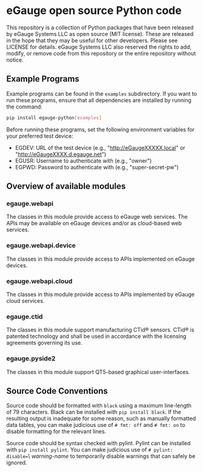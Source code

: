 # eGauge open source Python code

This repository is a collection of Python packages that have been
released by eGauge Systems LLC as open source (MIT license).  These
are released in the hope that they may be useful for other developers.
Please see LICENSE for details.  eGauge Systems LLC also reserved the
rights to add, modify, or remove code from this repository or the
entire repository without notice.

## Example Programs

Example programs can be found in the `examples` subdirectory.  If you
want to run these programs, ensure that all dependencies are installed
by running the command:

```sh
pip install egauge-python[examples]
```

Before running these programs, set the following environment variables
for your preferred test device:

 * EGDEV: URL of the test device (e.g., "http://eGaugeXXXXX.local" or
   "http://eGaugeXXXX.d.egauge.net")
 * EGUSR: Username to authenticate with (e.g., "owner")
 * EGPWD: Password to authenticate with (e.g., "super-secret-pw")

## Overview of available modules

### egauge.webapi

The classes in this module provide access to eGauge web services.  The
APIs may be available on eGauge devices and/or as cloud-based web
services.

### egauge.webapi.device

The classes in this module provide access to APIs implemented on
eGauge devices.

### egauge.webapi.cloud

The classes in this module provide access to APIs implemented by
eGauge cloud services.

### egauge.ctid

The classes in this module support manufacturing CTid® sensors.  CTid®
is patented technology and shall be used in accordance with the
licensing agreements governing its use.

### egauge.pyside2

The classes in this module support QT5-based graphical
user-interfaces.

## Source Code Conventions

Source code should be formatted with ``black`` using a maximum line-length
of 79 characters.  Black can be installed with ``pip install black``.
If the resulting output is inadequate for some reason, such as manually
formatted data tables, you can make judicious use of ``# fmt: off`` and
``# fmt: on`` to disable formatting for the relevant lines.

Source code should be syntax checked with pylint.  Pylint can be
installed with ``pip install pylint``.  You can make judicious use
of ``# pylint: disable=``\ *warning-name* to temporarily disable
warnings that can safely be ignored.
